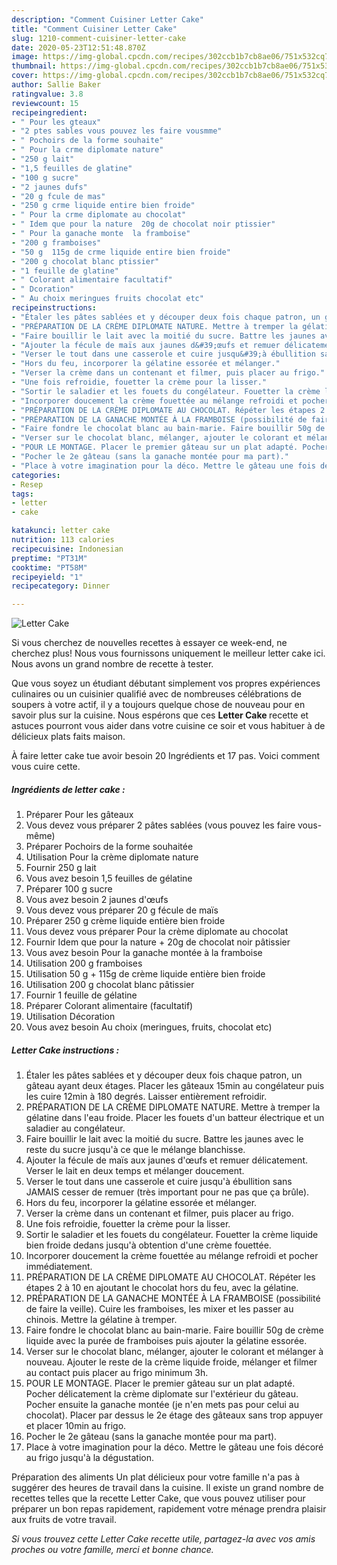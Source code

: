 ```yaml
---
description: "Comment Cuisiner Letter Cake"
title: "Comment Cuisiner Letter Cake"
slug: 1210-comment-cuisiner-letter-cake
date: 2020-05-23T12:51:48.870Z
image: https://img-global.cpcdn.com/recipes/302ccb1b7cb8ae06/751x532cq70/letter-cake-photo-principale-de-la-recette.jpg
thumbnail: https://img-global.cpcdn.com/recipes/302ccb1b7cb8ae06/751x532cq70/letter-cake-photo-principale-de-la-recette.jpg
cover: https://img-global.cpcdn.com/recipes/302ccb1b7cb8ae06/751x532cq70/letter-cake-photo-principale-de-la-recette.jpg
author: Sallie Baker
ratingvalue: 3.8
reviewcount: 15
recipeingredient:
- " Pour les gteaux"
- "2 ptes sables vous pouvez les faire vousmme"
- " Pochoirs de la forme souhaite"
- " Pour la crme diplomate nature"
- "250 g lait"
- "1,5 feuilles de glatine"
- "100 g sucre"
- "2 jaunes dufs"
- "20 g fcule de mas"
- "250 g crme liquide entire bien froide"
- " Pour la crme diplomate au chocolat"
- " Idem que pour la nature  20g de chocolat noir ptissier"
- " Pour la ganache monte  la framboise"
- "200 g framboises"
- "50 g  115g de crme liquide entire bien froide"
- "200 g chocolat blanc ptissier"
- "1 feuille de glatine"
- " Colorant alimentaire facultatif"
- " Dcoration"
- " Au choix meringues fruits chocolat etc"
recipeinstructions:
- "Étaler les pâtes sablées et y découper deux fois chaque patron, un gâteau ayant deux étages. Placer les gâteaux 15min au congélateur puis les cuire 12min à 180 degrés. Laisser entièrement refroidir."
- "PRÉPARATION DE LA CRÈME DIPLOMATE NATURE. Mettre à tremper la gélatine dans l&#39;eau froide. Placer les fouets d&#39;un batteur électrique et un saladier au congélateur."
- "Faire bouillir le lait avec la moitié du sucre. Battre les jaunes avec le reste du sucre jusqu&#39;à ce que le mélange blanchisse."
- "Ajouter la fécule de maïs aux jaunes d&#39;œufs et remuer délicatement. Verser le lait en deux temps et mélanger doucement."
- "Verser le tout dans une casserole et cuire jusqu&#39;à ébullition sans JAMAIS cesser de remuer (très important pour ne pas que ça brûle)."
- "Hors du feu, incorporer la gélatine essorée et mélanger."
- "Verser la crème dans un contenant et filmer, puis placer au frigo."
- "Une fois refroidie, fouetter la crème pour la lisser."
- "Sortir le saladier et les fouets du congélateur. Fouetter la crème liquide bien froide dedans jusqu&#39;à obtention d&#39;une crème fouettée."
- "Incorporer doucement la crème fouettée au mélange refroidi et pocher immédiatement."
- "PRÉPARATION DE LA CRÈME DIPLOMATE AU CHOCOLAT. Répéter les étapes 2 à 10 en ajoutant le chocolat hors du feu, avec la gélatine."
- "PRÉPARATION DE LA GANACHE MONTÉE À LA FRAMBOISE (possibilité de faire la veille). Cuire les framboises, les mixer et les passer au chinois. Mettre la gélatine à tremper."
- "Faire fondre le chocolat blanc au bain-marie. Faire bouillir 50g de crème liquide avec la purée de framboises puis ajouter la gélatine essorée."
- "Verser sur le chocolat blanc, mélanger, ajouter le colorant et mélanger à nouveau. Ajouter le reste de la crème liquide froide, mélanger et filmer au contact puis placer au frigo minimum 3h."
- "POUR LE MONTAGE. Placer le premier gâteau sur un plat adapté. Pocher délicatement la crème diplomate sur l&#39;extérieur du gâteau. Pocher ensuite la ganache montée (je n&#39;en mets pas pour celui au chocolat). Placer par dessus le 2e étage des gâteaux sans trop appuyer et placer 10min au frigo."
- "Pocher le 2e gâteau (sans la ganache montée pour ma part)."
- "Place à votre imagination pour la déco. Mettre le gâteau une fois décoré au frigo jusqu&#39;à la dégustation."
categories:
- Resep
tags:
- letter
- cake

katakunci: letter cake 
nutrition: 113 calories
recipecuisine: Indonesian
preptime: "PT31M"
cooktime: "PT58M"
recipeyield: "1"
recipecategory: Dinner

---
```



![Letter Cake](https://img-global.cpcdn.com/recipes/302ccb1b7cb8ae06/751x532cq70/letter-cake-photo-principale-de-la-recette.jpg)

Si vous cherchez de nouvelles recettes à essayer ce week-end, ne cherchez plus! Nous vous fournissons uniquement le meilleur letter cake ici. Nous avons un grand nombre de recette à tester.

Que vous soyez un étudiant débutant simplement vos propres expériences culinaires ou un cuisinier qualifié avec de nombreuses célébrations de soupers à votre actif, il y a toujours quelque chose de nouveau pour en savoir plus sur la cuisine. Nous espérons que ces <strong> Letter Cake </strong> recette et astuces pourront vous aider dans votre cuisine ce soir et vous habituer à de délicieux plats faits maison.

<!--inarticleads1-->

À faire letter cake tue avoir besoin 20 Ingrédients et 17 pas. Voici comment vous cuire cette.

##### Ingrédients de letter cake :

1. Préparer  Pour les gâteaux
1. Vous devez vous préparer 2 pâtes sablées (vous pouvez les faire vous-même)
1. Préparer  Pochoirs de la forme souhaitée
1. Utilisation  Pour la crème diplomate nature
1. Fournir 250 g lait
1. Vous avez besoin 1,5 feuilles de gélatine
1. Préparer 100 g sucre
1. Vous avez besoin 2 jaunes d&#39;œufs
1. Vous devez vous préparer 20 g fécule de maïs
1. Préparer 250 g crème liquide entière bien froide
1. Vous devez vous préparer  Pour la crème diplomate au chocolat
1. Fournir  Idem que pour la nature + 20g de chocolat noir pâtissier
1. Vous avez besoin  Pour la ganache montée à la framboise
1. Utilisation 200 g framboises
1. Utilisation 50 g + 115g de crème liquide entière bien froide
1. Utilisation 200 g chocolat blanc pâtissier
1. Fournir 1 feuille de gélatine
1. Préparer  Colorant alimentaire (facultatif)
1. Utilisation  Décoration
1. Vous avez besoin  Au choix (meringues, fruits, chocolat etc)




<!--inarticleads2-->

##### Letter Cake instructions :

1. Étaler les pâtes sablées et y découper deux fois chaque patron, un gâteau ayant deux étages. Placer les gâteaux 15min au congélateur puis les cuire 12min à 180 degrés. Laisser entièrement refroidir.
1. PRÉPARATION DE LA CRÈME DIPLOMATE NATURE. Mettre à tremper la gélatine dans l&#39;eau froide. Placer les fouets d&#39;un batteur électrique et un saladier au congélateur.
1. Faire bouillir le lait avec la moitié du sucre. Battre les jaunes avec le reste du sucre jusqu&#39;à ce que le mélange blanchisse.
1. Ajouter la fécule de maïs aux jaunes d&#39;œufs et remuer délicatement. Verser le lait en deux temps et mélanger doucement.
1. Verser le tout dans une casserole et cuire jusqu&#39;à ébullition sans JAMAIS cesser de remuer (très important pour ne pas que ça brûle).
1. Hors du feu, incorporer la gélatine essorée et mélanger.
1. Verser la crème dans un contenant et filmer, puis placer au frigo.
1. Une fois refroidie, fouetter la crème pour la lisser.
1. Sortir le saladier et les fouets du congélateur. Fouetter la crème liquide bien froide dedans jusqu&#39;à obtention d&#39;une crème fouettée.
1. Incorporer doucement la crème fouettée au mélange refroidi et pocher immédiatement.
1. PRÉPARATION DE LA CRÈME DIPLOMATE AU CHOCOLAT. Répéter les étapes 2 à 10 en ajoutant le chocolat hors du feu, avec la gélatine.
1. PRÉPARATION DE LA GANACHE MONTÉE À LA FRAMBOISE (possibilité de faire la veille). Cuire les framboises, les mixer et les passer au chinois. Mettre la gélatine à tremper.
1. Faire fondre le chocolat blanc au bain-marie. Faire bouillir 50g de crème liquide avec la purée de framboises puis ajouter la gélatine essorée.
1. Verser sur le chocolat blanc, mélanger, ajouter le colorant et mélanger à nouveau. Ajouter le reste de la crème liquide froide, mélanger et filmer au contact puis placer au frigo minimum 3h.
1. POUR LE MONTAGE. Placer le premier gâteau sur un plat adapté. Pocher délicatement la crème diplomate sur l&#39;extérieur du gâteau. Pocher ensuite la ganache montée (je n&#39;en mets pas pour celui au chocolat). Placer par dessus le 2e étage des gâteaux sans trop appuyer et placer 10min au frigo.
1. Pocher le 2e gâteau (sans la ganache montée pour ma part).
1. Place à votre imagination pour la déco. Mettre le gâteau une fois décoré au frigo jusqu&#39;à la dégustation.




<!--inarticleads1-->

<p>
Préparation des aliments Un plat délicieux pour votre famille n'a pas à suggérer des heures de travail dans la cuisine. Il existe un grand nombre de recettes telles que la recette Letter Cake, que vous pouvez utiliser pour préparer un bon repas rapidement, rapidement votre ménage prendra plaisir aux fruits de votre travail.
</p>

<p>
<i>Si vous trouvez cette Letter Cake recette utile, partagez-la avec vos amis proches ou votre famille, merci et bonne chance.</i>
</p>
